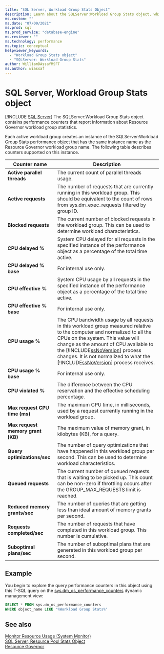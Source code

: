 ```yaml
---
title: "SQL Server, Workload Group Stats Object"
description: Learn about the SQLServer:Workload Group Stats object, which contains performance counters that report about Resource Governor workload group statistics.
ms.custom: ""
ms.date: "07/09/2021"
ms.prod: sql
ms.prod_service: "database-engine"
ms.reviewer: ""
ms.technology: performance
ms.topic: conceptual
helpviewer_keywords: 
  - "Workload Group Stats object"
  - "SQLServer: Workload Group Stats"
author: WilliamDAssafMSFT
ms.author: wiassaf
---
```

# SQL Server, Workload Group Stats object
 [!INCLUDE [SQL Server](../../includes/applies-to-version/sqlserver.md)]
  The SQLServer:Workload Group Stats object contains performance counters that report information about Resource Governor workload group statistics.  
  
 Each active workload group creates an instance of the SQLServer:Workload Group Stats performance object that has the same instance name as the Resource Governor workload group name. The following table describes counters supported on this instance.  

|Counter name|Description|  
|------------------|-----------------|  
|**Active parallel threads**|The current count of parallel threads usage.|  
|**Active requests**|The number of requests that are currently running in this workload group. This should be equivalent to the count of rows from sys.dm_exec_requests filtered by group ID.|  
|**Blocked requests**|The current number of blocked requests in the workload group. This can be used to determine workload characteristics.|  
|**CPU delayed %**|System CPU delayed for all requests in the specified instance of the performance object as a percentage of the total time active.| 
|**CPU delayed % base**|For internal use only.| 
|**CPU effective %**|System CPU usage by all requests in the specified instance of the performance object as a percentage of the total time active.| 
|**CPU effective % base**|For internal use only.| 
|**CPU usage %**|The CPU bandwidth usage by all requests in this workload group measured relative to the computer and normalized to all the CPUs on the system. This value will change as the amount of CPU available to the [!INCLUDE[ssNoVersion](../../includes/ssnoversion-md.md)] process changes. It is not normalized to what the [!INCLUDE[ssNoVersion](../../includes/ssnoversion-md.md)] process receives.| 
|**CPU usage % base**|For internal use only.| 
|**CPU violated %**|The difference between the CPU reservation and the effective scheduling percentage.|  
|**Max request CPU time (ms)**|The maximum CPU time, in milliseconds, used by a request currently running in the workload group.|  
|**Max request memory grant (KB)**|The maximum value of memory grant, in kilobytes (KB), for a query.|  
|**Query optimizations/sec**|The number of query optimizations that have happened in this workload group per second. This can be used to determine workload characteristics.|  
|**Queued requests**|The current number of queued requests that is waiting to be picked up. This count can be non-zero if throttling occurs after the GROUP_MAX_REQUESTS limit is reached.|  
|**Reduced memory grants/sec**|The number of queries that are getting less than ideal amount of memory grants per second.|  
|**Requests completed/sec**|The number of requests that have completed in this workload group. This number is cumulative.|  
|**Suboptimal plans/sec**|The number of suboptimal plans that are generated in this workload group per second.|  
  
## Example

You begin to explore the query performance counters in this object using this T-SQL query on the [sys.dm_os_performance_counters](../system-dynamic-management-views/sys-dm-os-performance-counters-transact-sql.md) dynamic management view:

```sql
SELECT * FROM sys.dm_os_performance_counters
WHERE object_name LIKE '%Workload Group Stats%'
```  

## See also  
 [Monitor Resource Usage &#40;System Monitor&#41;](../../relational-databases/performance-monitor/monitor-resource-usage-system-monitor.md)   
 [SQL Server, Resource Pool Stats Object](../../relational-databases/performance-monitor/sql-server-resource-pool-stats-object.md)   
 [Resource Governor](../../relational-databases/resource-governor/resource-governor.md)  
  
  

